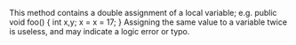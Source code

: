 This method contains a double assignment of a local variable; e.g.  public void foo() { int x,y; x = x = 17; } Assigning the same value to a variable twice is useless, and may indicate a logic error or typo.